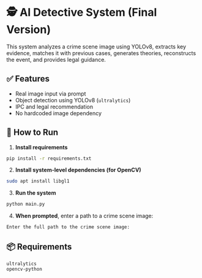 # 🕵️ AI Detective System (Final Version)

This system analyzes a crime scene image using YOLOv8, extracts key evidence, matches it with previous cases, generates theories, reconstructs the event, and provides legal guidance.

## ✅ Features
- Real image input via prompt
- Object detection using YOLOv8 (`ultralytics`)
- IPC and legal recommendation
- No hardcoded image dependency

## 🚀 How to Run

1. **Install requirements**
```bash
pip install -r requirements.txt
```

2. **Install system-level dependencies (for OpenCV)**
```bash
sudo apt install libgl1
```

3. **Run the system**
```bash
python main.py
```

4. **When prompted**, enter a path to a crime scene image:
```
Enter the full path to the crime scene image:
```

## 📦 Requirements
```
ultralytics
opencv-python
```

